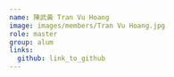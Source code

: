 ```yaml
---
name: 陳武黃 Tran Vu Hoang 
image: images/members/Tran Vu Hoang.jpg 
role: master
group: alum
links:
  github: link_to_github 
---
```

